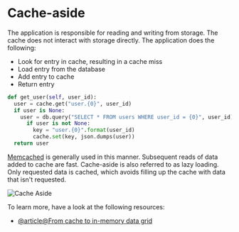 # Cache-aside

The application is responsible for reading and writing from storage. The cache does not interact with storage directly. The application does the following:

- Look for entry in cache, resulting in a cache miss
- Load entry from the database
- Add entry to cache
- Return entry

```python
def get_user(self, user_id):
  user = cache.get("user.{0}", user_id)
  if user is None:
    user = db.query("SELECT * FROM users WHERE user_id = {0}", user_id)
      if user is not None:
        key = "user.{0}".format(user_id)
        cache.set(key, json.dumps(user))
  return user
```

[Memcached](https://memcached.org/) is generally used in this manner. Subsequent reads of data added to cache are fast. Cache-aside is also referred to as lazy loading. Only requested data is cached, which avoids filling up the cache with data that isn't requested.

![Cache Aside](https://i.imgur.com/Ujf0awN.png)

To learn more, have a look at the following resources:

- [@article@From cache to in-memory data grid](https://www.slideshare.net/tmatyashovsky/from-cache-to-in-memory-data-grid-introduction-to-hazelcast)
